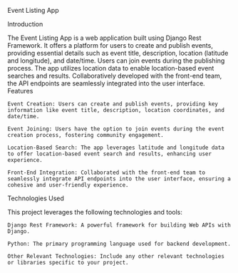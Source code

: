Event Listing App


Introduction

The Event Listing App is a web application built using Django Rest Framework. It offers a platform for users to create and publish events, providing essential details such as event title, description, location (latitude and longitude), and date/time. Users can join events during the publishing process. The app utilizes location data to enable location-based event searches and results. Collaboratively developed with the front-end team, the API endpoints are seamlessly integrated into the user interface.
Features

    Event Creation: Users can create and publish events, providing key information like event title, description, location coordinates, and date/time.

    Event Joining: Users have the option to join events during the event creation process, fostering community engagement.

    Location-Based Search: The app leverages latitude and longitude data to offer location-based event search and results, enhancing user experience.

    Front-End Integration: Collaborated with the front-end team to seamlessly integrate API endpoints into the user interface, ensuring a cohesive and user-friendly experience.

Technologies Used

This project leverages the following technologies and tools:

    Django Rest Framework: A powerful framework for building Web APIs with Django.

    Python: The primary programming language used for backend development.

    Other Relevant Technologies: Include any other relevant technologies or libraries specific to your project.
